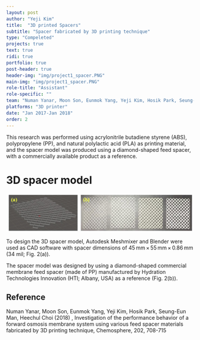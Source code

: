 ```yaml
---
layout: post
author: "Yeji Kim"
title:  "3D printed Spacers"
subtitle: "Spacer fabricated by 3D printing technique"
type: "Compeleted"
projects: true
text: true
ridi: true
portfolio: true
post-header: true
header-img: "img/project1_spacer.PNG"
main-img: "img/project1_spacer.PNG"
role-title: "Assistant"
role-specific: ""
team: "Numan Yanar, Moon Son, Eunmok Yang, Yeji Kim, Hosik Park, Seung-Eun Man, Heechul Choii"
platforms: "3D printer"
date: "Jan 2017-Jan 2018"
order: 2
---
```


This research was performed using acrylonitrile butadiene styrene (ABS), polypropylene (PP), and natural polylactic acid (PLA) as printing material, and the spacer model was produced using a diamond-shaped feed spacer, with a commercially available product as a reference.


#  3D spacer model

![project1_3Dspacer](img/spacer_photo.jpg)
 
 To design the 3D spacer model, Autodesk Meshmixer and Blender were used as CAD software with spacer dimensions of 45 mm × 55 mm × 0.86 mm (34 mil; Fig. 2(a)). 

The spacer model was designed by using a diamond-shaped commercial membrane feed spacer (made of PP) manufactured by Hydration Technologies Innovation (HTI; Albany, USA) as a reference (Fig. 2(b)).

## Reference 

Numan Yanar, Moon Son, Eunmok Yang, Yeji Kim, Hosik Park, Seung-Eun Man, Heechul Choi (2018) , Investigation of the performance behavior of a forward osmosis membrane system using various feed spacer materials fabricated by 3D printing technique, Chemosphere, 202, 708-715 
